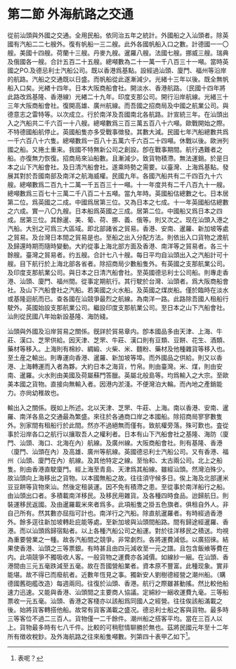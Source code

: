 # 第二節    外海航路之交通

從前汕頭與外國之交通。全用民船。依同治五年之統計。外國船之入汕頭者。除英國有汽船二二七艘外。復有帆船一三二艘。此外各國帆船入口之數。計德國一一〇艘。美國十四艘。荷蘭十三艘。丹麥九艘。暹羅八艘。法國七艘。挪威三艘。瑞典及俄國各一艘。合計五百二十五艘。總噸數為二十一萬一千八百三十一噸。當時英國之PO.及德忌利士汽船公司。既以香港爲基點。設經過汕頭、廈門、福州等沿岸的航路。汽船之交通既以日盛。而帆船從此遂漸減少。光緒十三年以後。既全無帆船入口矣。光緖十四年。日本大阪商船會社。開淡水、香港航路。（民國十四年將此路改爲基隆、香港線）光緖二十九年。印度支那公司。開行沿岸航線。光緒三十三年大阪商船會社。復開高雄、廣州航線。而吾國之招商局及中國之航業公司。與德意志之雷特等。以次成立。行於南洋及吾國南北各航路。計宣統三年。在汕頭出入之汽船共二千六百一十八艘。總噸數爲三百三萬五百八十六噸。歐戰開始之際。不特德國船航停止。英國船隻亦多受戰事徴發。其數大減。民國七年汽船總數共爲一千六百八十六隻。總噸數爲一百八十五萬六千六百二十四噸。休戰以後。歐洲列國之船。又捲土重来。我國不特無新公司之創設。卽在戰事期間。航行遇難者之船。亦復無力恢復。招商局來汕船數。且漸減少。致貨物積滯。無法運銷。於是日本之山下汽船會社。及日清汽船會社。遂乘時勢之需要。以臺灣、上海爲基點。發展其對於吾國南部及南洋之航海威權。民國九年。各國汽船共有二千四百九十六艘。總噸數爲二百九十二萬一千五百三十一噸。十一年度共有二千八百九十一艘。總噸數爲三百七十三萬二千八百二十五噸。當九年時。英國船估總數之七。日本居第二位。爲英國之二成。中國爲居第三位。又為日本之七成。十一年英國船估總數之六成。實一八〇九艘。日本船爲英國之三成。居第二位。中國船又爲日本之四成。居第三位。其餘暹、美、葡、荷、挪、義、俄等。則又次之。现在汕頭入港之汽船。大别之可爲三大區域。即北部諸省之貿易。香港、安南、暹羅、新加坡等處之貿易。及台灣日本間之貿易是也。至船之出入分配方法。則依出入口貨物之渡航及歸還時期而隨時變動。大約從事上海北部方面及香港、南洋等之貿易者。各三十餘艘。臺灣之貿易者。约五艘。合計七八十艘。每日平均自汕頭出入之汽船計可十艘。目下航行於上海北部各省者。除招商局少數船隻外。有英國之支那航業公司。及印度支那航業公司。與日本之日清汽船會社。至英國德忌利士公司船。則專走香港、汕頭、廈門、福州間。從事定期航行。其行駛於台灣、汕頭者。爲大阪商船會社。及山下汽船會社之汽船。若美國之火水船。及英國之煤炭船。僅於臨時在淡水或基隆迴航而已。查各國在汕競爭最烈之航線。為南洋一路。此路除吾國人租船行駛外。英國始設支那航業公司。繼設印度支那航業公司。至日本之山下汽船會社。汕則從民國八年始新設基隆、海防綫。

汕頭與外國及沿岸貿易之關係。旣詳於貿易章内。卽本國品多由天津、上海、牛莊、漢口、芝罘供給。因天津、芝罘、牛莊、漢口則有豆類、豆餅、花生、酒類、藥材等移入。上海則有棉紗、綢緞、火柴、米、麵粉、藥材及他種雜貨等移入也。至土産之輸出。則專運向香港、暹羅、新加坡等埠。而外國品之供給。則又以香港、上海轉運而入者為夥。大約日本之海貨，竹帛。則由臺灣。米、煤，則由安南、暹羅。火水則由美國及荷屬蘇門答臘。英屬北般島等。均爲輸入之大宗。至歐美本國之貨物。直接向無輸入者。因港内淤淺。不便灣泊大輪。而內地之產銷能力。亦尙幼稚故也。

輸出入之關係。旣如上所述。北以天津、芝罘、牛莊、上海。南以香港、安南、暹羅、南洋各島之交通最為繁盛。來往於各通商口岸之本國船。除招商局寥寥數隻外。別家間有租船行於此間。然亦不過絕無而僅有。致航權旁落。殊可歎也。査從事於沿岸各口之航行以攘取吾人之權利者。日本有山下汽船會社之基隆、海防（廈門、汕頭、海口、北海在內）航線。及廣州線。大阪商船會社。則有基隆、香港（廈門、汕頭在內）及高雄、廣州等航線。英國德忌利士汽船公司。又有香港、福州（汕頭、廈門在內）航線。及其他特定之線。至怡和、太古兩公司。北上之船隻。則由香港直駛廈門。經上海至青島、天津爲其船線。雖經汕頭。然灣泊殊少。故汕頭向上海移出之貨物。以本國無船之故。往往須守候多日。俟上海及北部運米豆豆餅等貨物來汕。然後定租装運。因不免有積滯之患。至從事於南洋船行之船。由汕頭出口者。多積載南洋移民。及移民用雜貨。及各種四時食品。迨歸航日。則裝運移民返國。及由暹羅載米來者爲多。此項船隻之掛五色旗者。俱租自外人。非自己所有。然其數亦屈指可計也。南洋行之汽船。除直航暹羅者。有時經過香港外。餘多逕往新加坡轉赴庇能等處。至新加坡與汕頭間船路。間有歸途經暹羅、香港。而以汕頭爲歸宿點者。以上各種汽船公司之船運。對於往洋移民之積送。均視為重要營業之一種。故各汽船間之競爭。非常劇烈。各將運費減低。以廣招徠。結果使香港、汕頭之三等票銀。有時甚且由四元減收至一元之譜。且包含飯飨等費在内。此項競爭不獨吸收人客。一般貨物之運費亦各減價。如線紗一綑。在汕頭、香港間由三元五毫跌減至五毫。故在吾國營船業者。資本原不豐富。此種现象。實非能堪。故不得已而廢航者。近數年恆見之事。獨新安人劉樹德經營之潮州船。（購德國舊砲艦改造）每週兩囘。往復於汕頭、香港。航行之際雖甚動搖。然比較他船速力迅速。又能與香港、汕頭間之主要商人協議。定綿紗一綑收運費九毫。三等船票收一元五毫。汕頭、香港之客棧亦以該船爲同國人之經營。往往俟該船滿載之後。始將貨客轉搭他船。故常有貨客滿載之盛况。德忌利士船之客與貨物。最多時三等客位不過二三百人。貨物僅一二千餘件。潮州船之搭客平均。當在三百人以上。貨物最多時有七八千件。比較的可稍慰情聊勝於無也。茲將民國元年至十二年所有徴收稅鈔。及外海航路之往來船隻噸數。列第四十表甲乙如下[^56]。

[^56]: 表呢？
